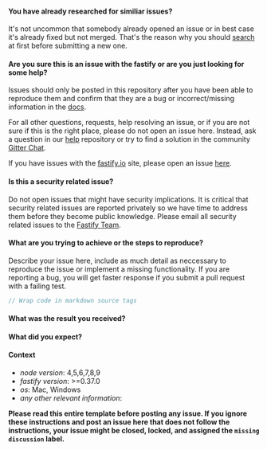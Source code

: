 #### You have already researched for similiar issues?
It's not uncommon that somebody already opened an issue or in best case it's already fixed but not merged. That's the reason why you should [search](https://github.com/fastify/fastify/issues) at first before submitting a new one.

#### Are you sure this is an issue with the fastify or are you just looking for some help?

Issues should only be posted in this repository after you have been able to reproduce
them and confirm that they are a bug or incorrect/missing information in the [docs](https://github.com/fastify/fastify/docs).

For all other questions, requests, help resolving an issue, or if you are not sure if this is
the right place, please do not open an issue here. Instead, ask a question in our [help](https://github.com/fastify/help) repository or try to find a solution in the community [Gitter Chat](https://gitter.im/fastify).

If you have issues with the [fastify.io](https://www.fastify.io) site, please open an issue [here](https://github.com/fastify/website/issues).

#### Is this a security related issue?

Do not open issues that might have security implications. It is critical that security related issues
are reported privately so we have time to address them before they become public knowledge. Please
email all security related issues to the [Fastify Team](https://github.com/fastify/fastify#team).

#### What are you trying to achieve or the steps to reproduce?

Describe your issue here, include as much detail as neccessary to reproduce the issue
or implement a missing functionality. If you are reporting a bug, you will get faster response
if you submit a pull request with a failing test.

```js
// Wrap code in markdown source tags
```

#### What was the result you received?

#### What did you expect?

#### Context

* *node version*: 4,5,6,7,8,9
* *fastify version*: >=0.37.0
* *os*: Mac, Windows
* *any other relevant information*:

**Please read this entire template before posting any issue. If you ignore these instructions
and post an issue here that does not follow the instructions, your issue might be closed,
locked, and assigned the `missing discussion` label.**
